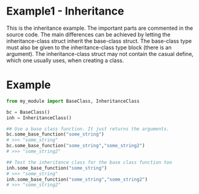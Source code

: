 
# Example1 - Inheritance

This is the inheritance example. The important parts are commented in the source code. The main differences can be achieved by letting the inheritance-class struct inherit the base-class struct. The base-class type must also be given to the inheritance-class type block (there is an argument). The inheritance-class struct may not contain the casual define, which one usually uses, when creating a class.

# Example

```python
from my_module import BaseClass, InheritanceClass

bc = BaseClass()
inh = InheritanceClass()

## Use a base class function. It just returns the arguments.
bc.some_base_function("some_string")
# >>> "some_string"
bc.some_base_function("some_string","some_string2")
# >>> "some_string2"

## Test the inheritance class for the base class function too
inh.some_base_function("some_string")
# >>> "some_string"
inh.some_base_function("some_string","some_string2")
# >>> "some_string2"
```